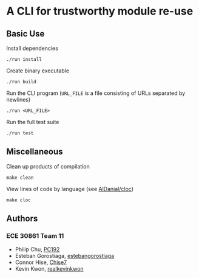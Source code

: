 # A CLI for trustworthy module re-use

## Basic Use

Install dependencies

    ./run install

Create binary executable

    ./run build

Run the CLI program (`URL_FILE` is a file consisting of URLs separated by newlines)

    ./run <URL_FILE>


Run the full test suite

    ./run test

## Miscellaneous

Clean up products of compilation

    make clean

View lines of code by language (see [AlDanial/cloc](https://github.com/AlDanial/cloc))

    make cloc

## Authors

### ECE 30861 Team 11
- Philip Chu, [PC192](https://github.com/PC192)
- Esteban Gorostiaga, [estebangorostiaga](https://github.com/estebangorostiaga)
- Connor Hise, [Chise7](https://github.com/Chise7)
- Kevin Kwon, [realkevinkwon](https://github.com/realkevinkwon)